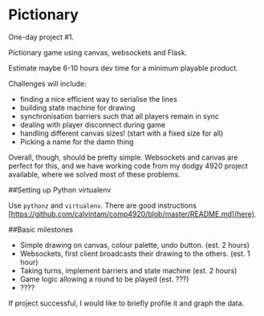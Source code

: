 Pictionary
========

One-day project #1.

Pictionary game using canvas, websockets and Flask.

Estimate maybe 6-10 hours dev time for a minimum playable product.

Challenges will include:

- finding a nice efficient way to serialise the lines
- building state machine for drawing 
- synchronisation barriers such that all players remain in sync
- dealing with player disconnect during game
- handling different canvas sizes! (start with a fixed size for all)
- Picking a name for the damn thing

Overall, though, should be pretty simple. Websockets and canvas are perfect for this, and we have working code from my dodgy 4920 project available, where we solved most of these problems.

##Setting up Python virtualenv

Use `pythonz` and `virtualenv`. There are good instructions [https://github.com/calvintam/comp4920/blob/master/README.md](here). 

##Basic milestones

- Simple drawing on canvas, colour palette, undo button. (est. 2 hours)
- Websockets, first client broadcasts their drawing to the others. (est. 1 hour)
- Taking turns, implement barriers and state machine (est. 2 hours)
- Game logic allowing a round to be played (est. ???)
- ????

If project successful, I would like to briefly profile it and graph the data.
